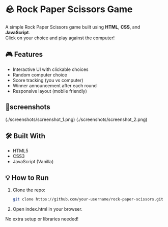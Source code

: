 # 🪨 Rock Paper Scissors Game

A simple Rock Paper Scissors game built using **HTML**, **CSS**, and **JavaScript**.  
Click on your choice and play against the computer!

## 🎮 Features

- Interactive UI with clickable choices
- Random computer choice
- Score tracking (you vs computer)
- Winner announcement after each round
- Responsive layout (mobile friendly)

## 🚀screenshots

(./screenshots/screenshot_1.png)
(./screenshots/screenshot_2.png)



## 🛠️ Built With

- HTML5
- CSS3
- JavaScript (Vanilla)




## 💡 How to Run

1. Clone the repo:
   ```bash
   git clone https://github.com/your-username/rock-paper-scissors.git

2. Open index.html in your browser.

No extra setup or libraries needed!

